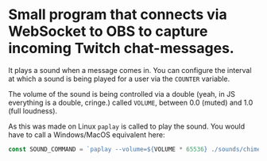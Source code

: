 # Small program that connects via WebSocket to OBS to capture incoming Twitch chat-messages.

It plays a sound when a message comes in. You can configure the interval
at which a sound is being played for a user via the `COUNTER` variable.

The volume of the sound is being controlled via a double (yeah, in JS
everything is a double, cringe.) called `VOLUME`, between 0.0 (muted)
and 1.0 (full loudness).

As this was made on Linux `paplay` is called to play the sound.
You would have to call a Windows/MacOS equivalent here:

```js
const SOUND_COMMAND = `paplay --volume=${VOLUME * 65536} ./sounds/chimes.flac`;
```


